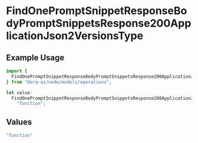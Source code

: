 # FindOnePromptSnippetResponseBodyPromptSnippetsResponse200ApplicationJson2VersionsType

## Example Usage

```typescript
import {
  FindOnePromptSnippetResponseBodyPromptSnippetsResponse200ApplicationJson2VersionsType,
} from "@orq-ai/node/models/operations";

let value:
  FindOnePromptSnippetResponseBodyPromptSnippetsResponse200ApplicationJson2VersionsType =
    "function";
```

## Values

```typescript
"function"
```